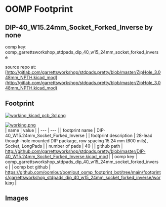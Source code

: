 # OOMP Footprint  
## DIP-40_W15.24mm_Socket_Forked_Inverse  by none  
  
oomp key: oomp_garrettsworkshop_stdpads_dip_40_w15_24mm_socket_forked_inverse  
  
source repo at: [http://gitlab.com/garrettsworkshop/stdpads.pretty/blob/master/ZipHole_3.048mm_NPTH.kicad_mod](http://gitlab.com/garrettsworkshop/stdpads.pretty/blob/master/ZipHole_3.048mm_NPTH.kicad_mod)  
## Footprint  
  
[![working_kicad_pcb_3d.png](working_kicad_pcb_3d_600.png)](working_kicad_pcb_3d.png)  
  
[![working.png](working_600.png)](working.png)  
| name | value | 
| --- | --- | 
| footprint name | DIP-40_W15.24mm_Socket_Forked_Inverse | 
| footprint description | 28-lead though-hole mounted DIP package, row spacing 15.24 mm (600 mils), Socket, LongPads | 
| number of pads | 40 | 
| github path | http://github.com/garrettsworkshop/stdpads.pretty/blob/master/DIP-40_W15.24mm_Socket_Forked_Inverse.kicad_mod | 
| oomp key | oomp_garrettsworkshop_stdpads_dip_40_w15_24mm_socket_forked_inverse | 
| oomp bot github | https://github.com/oomlout/oomlout_oomp_footprint_bot/tree/main/footprints/garrettsworkshop_stdpads_dip_40_w15_24mm_socket_forked_inverse/working | 
## Images  
